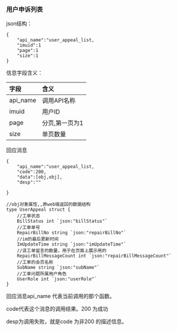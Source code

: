 ### **用户申诉列表**

json结构：

```
{
    "api_name":"user_appeal_list,
    "imuid":1
    "page":1
    "size":1
}
```

信息字段含义：

| 字段 | 含义 |
| :--- | :--- |
| api\_name | 调用API名称 |
| imuid | 用户ID |
| page | 分页,第一页为1 |
| size | 单页数量 |

回应消息

```
{
    "api_name":"user_appeal_list,
    "code":200,
    "data":[obj,obj],
    "desp":""

}
```

    //obj对象属性,,原web端返回的数据结构
    type UserAppeal struct {
    	//工单状态
    	BillStatus int `json:"billStatus"`
    	//工单单号
    	RepairBillNo string `json:"repairBillNo"`
    	//im的最后更新时间
    	ImUpdateTime string `json:"imUpdateTime"`
    	//该工单留言的数量，用于在页面上展示用的
    	RepairBillMessageCount int `json:"repairBillMessageCount"`
    	//工单的会员名称
    	SubName string `json:"subName"`
    	//工单问题所属用户角色
    	UserRole int `json:"userRole"`
    }

回应消息api\_name 代表当前调用的那个函数。

code代表这个消息的调用结果。200 为成功

desp为调用失败，就是code 为非200 的描述信息。

